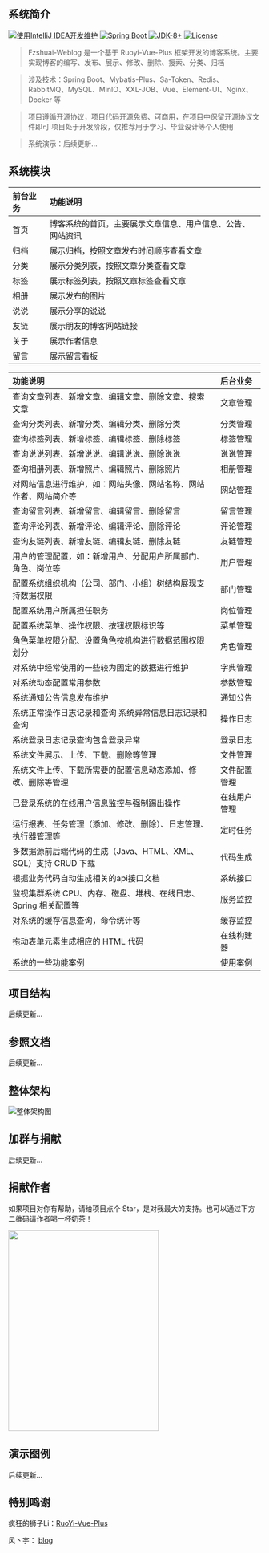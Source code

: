 ## 系统简介

[![使用IntelliJ IDEA开发维护](https://img.shields.io/badge/IntelliJ%20IDEA-提供支持-blue.svg)]()
[![Spring Boot](https://img.shields.io/badge/Spring%20Boot-2.7-blue.svg)]()
[![JDK-8+](https://img.shields.io/badge/JDK-8-green.svg)]()
[![License](https://img.shields.io/badge/License-MIT-blue.svg)](https://gitee.com/fu-zhanshuai/fzshuai-blog/blob/3.X/LICENSE)

> Fzshuai-Weblog 是一个基于 Ruoyi-Vue-Plus 框架开发的博客系统。主要实现博客的编写、发布、展示、修改、删除、搜索、分类、归档

> 涉及技术：Spring Boot、Mybatis-Plus、Sa-Token、Redis、RabbitMQ、MySQL、MinIO、XXL-JOB、Vue、Element-UI、Nginx、Docker 等

> 项目遵循开源协议，项目代码开源免费、可商用，在项目中保留开源协议文件即可
> 项目处于开发阶段，仅推荐用于学习、毕业设计等个人使用

> 系统演示：后续更新...

## 系统模块

| 前台业务 | 功能说明                                                   |
| :------- | :--------------------------------------------------------- |
| 首页     | 博客系统的首页，主要展示文章信息、用户信息、公告、网站资讯 |
| 归档     | 展示归档，按照文章发布时间顺序查看文章                     |
| 分类     | 展示分类列表，按照文章分类查看文章                         |
| 标签     | 展示标签列表，按照文章标签查看文章                         |
| 相册     | 展示发布的图片                                             |
| 说说     | 展示分享的说说                                             |
| 友链     | 展示朋友的博客网站链接                                     |
| 关于     | 展示作者信息                                               |
| 留言     | 展示留言看板                                               |

| 功能说明                                                     | 后台业务     |
| :----------------------------------------------------------- | :----------- |
| 查询文章列表、新增文章、编辑文章、删除文章、搜索文章         | 文章管理     |
| 查询分类列表、新增分类、编辑分类、删除分类                   | 分类管理     |
| 查询标签列表、新增标签、编辑标签、删除标签                   | 标签管理     |
| 查询说说列表、新增说说、编辑说说、删除说说                   | 说说管理     |
| 查询相册列表、新增照片、编辑照片、删除照片                   | 相册管理     |
| 对网站信息进行维护，如：网站头像、网站名称、网站作者、网站简介等 | 网站管理     |
| 查询留言列表、新增留言、编辑留言、删除留言                   | 留言管理     |
| 查询评论列表、新增评论、编辑评论、删除评论                   | 评论管理     |
| 查询友链列表、新增友链、编辑友链、删除友链                   | 友链管理     |
| 用户的管理配置，如：新增用户、分配用户所属部门、角色、岗位等 | 用户管理     |
| 配置系统组织机构（公司、部门、小组）树结构展现支持数据权限   | 部门管理     |
| 配置系统用户所属担任职务                                     | 岗位管理     |
| 配置系统菜单、操作权限、按钮权限标识等                       | 菜单管理     |
| 角色菜单权限分配、设置角色按机构进行数据范围权限划分         | 角色管理     |
| 对系统中经常使用的一些较为固定的数据进行维护                 | 字典管理     |
| 对系统动态配置常用参数                                       | 参数管理     |
| 系统通知公告信息发布维护                                     | 通知公告     |
| 系统正常操作日志记录和查询 系统异常信息日志记录和查询        | 操作日志     |
| 系统登录日志记录查询包含登录异常                             | 登录日志     |
| 系统文件展示、上传、下载、删除等管理                         | 文件管理     |
| 系统文件上传、下载所需要的配置信息动态添加、修改、删除等管理 | 文件配置管理 |
| 已登录系统的在线用户信息监控与强制踢出操作                   | 在线用户管理 |
| 运行报表、任务管理（添加、修改、删除）、日志管理、执行器管理等 | 定时任务     |
| 多数据源前后端代码的生成（Java、HTML、XML、SQL）支持 CRUD 下载 | 代码生成     |
| 根据业务代码自动生成相关的api接口文档                        | 系统接口     |
| 监视集群系统 CPU、内存、磁盘、堆栈、在线日志、Spring 相关配置等 | 服务监控     |
| 对系统的缓存信息查询，命令统计等                             | 缓存监控     |
| 拖动表单元素生成相应的 HTML 代码                             | 在线构建器   |
| 系统的一些功能案例                                           | 使用案例     |

## 项目结构

后续更新...

## 参照文档

后续更新...

## 整体架构

![整体架构图](https://upload.fzshuai.top/blog/2024/04/09/aa0056d9a61340de88792c3922e2bd23.png)

## 加群与捐献

后续更新...


## 捐献作者

如果项目对你有帮助，请给项目点个 Star，是对我最大的支持。也可以通过下方二维码请作者喝一杯奶茶！

<img src="https://gitee.com/fu-zhanshuai/markdown_image/raw/master/imgs/202308102246808.jpg" width="300px" height="400px"/>

## 演示图例

后续更新...

## 特别鸣谢

疯狂的狮子Li：[RuoYi-Vue-Plus](https://gitee.com/JavaLionLi/RuoYi-Vue-Plus)

风丶宇： [blog](https://gitee.com/feng_meiyu/blog)
